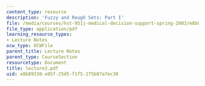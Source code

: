 ```yaml
---
content_type: resource
description: 'Fuzzy and Rough Sets: Part I'
file: /media/courses/hst-951j-medical-decision-support-spring-2003/e8b89330a95f25d5f1f5275b07a7ec38_lecture3.pdf
file_type: application/pdf
learning_resource_types:
- Lecture Notes
ocw_type: OCWFile
parent_title: Lecture Notes
parent_type: CourseSection
resourcetype: Document
title: lecture3.pdf
uid: e8b89330-a95f-25d5-f1f5-275b07a7ec38
---
```

